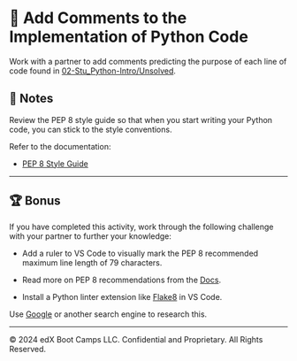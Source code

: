 # 📐 Add Comments to the Implementation of Python Code

Work with a partner to add comments predicting the purpose of each line of code found in [02-Stu_Python-Intro/Unsolved](./Unsolved/order.py).

## 📝 Notes

Review the PEP 8 style guide so that when you start writing your Python code, you can stick to the style conventions.

Refer to the documentation:

* [PEP 8 Style Guide](https://peps.python.org/pep-0008/)

---

## 🏆 Bonus

If you have completed this activity, work through the following challenge with your partner to further your knowledge:

* Add a ruler to VS Code to visually mark the PEP 8 recommended maximum line length of 79 characters.

* Read more on PEP 8 recommendations from the [Docs](https://peps.python.org/pep-0008/).

* Install a Python linter extension like [Flake8](https://marketplace.visualstudio.com/items?itemName=ms-python.flake8) in VS Code.

Use [Google](https://www.google.com) or another search engine to research this.

---

&copy; 2024 edX Boot Camps LLC. Confidential and Proprietary. All Rights Reserved.
